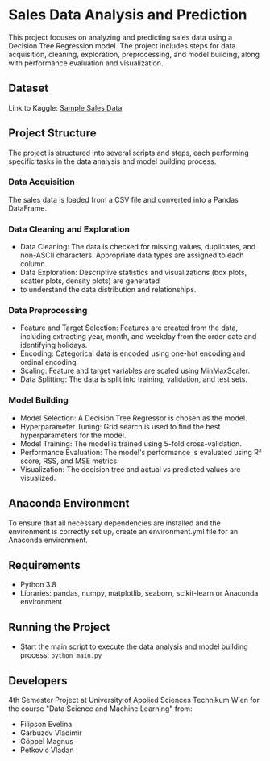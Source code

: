 # Sales Data Analysis and Prediction
This project focuses on analyzing and predicting sales data using a Decision Tree Regression model. 
The project includes steps for data acquisition, cleaning, exploration, preprocessing, and model building, 
along with performance evaluation and visualization.

## Dataset
Link to Kaggle: [Sample Sales Data](https://www.kaggle.com/datasets/kyanyoga/sample-sales-data)

## Project Structure
The project is structured into several scripts and steps, each performing specific tasks in the data analysis 
and model building process.

### Data Acquisition
The sales data is loaded from a CSV file and converted into a Pandas DataFrame.

### Data Cleaning and Exploration
- Data Cleaning: The data is checked for missing values, duplicates, and non-ASCII characters. Appropriate data types 
are assigned to each column.
- Data Exploration: Descriptive statistics and visualizations (box plots, scatter plots, density plots) are generated 
- to understand the data distribution and relationships.

### Data Preprocessing
- Feature and Target Selection: Features are created from the data, including extracting year, month, and weekday from 
the order date and identifying holidays.
- Encoding: Categorical data is encoded using one-hot encoding and ordinal encoding.
- Scaling: Feature and target variables are scaled using MinMaxScaler.
- Data Splitting: The data is split into training, validation, and test sets.

### Model Building
- Model Selection: A Decision Tree Regressor is chosen as the model.
- Hyperparameter Tuning: Grid search is used to find the best hyperparameters for the model.
- Model Training: The model is trained using 5-fold cross-validation.
- Performance Evaluation: The model's performance is evaluated using R² score, RSS, and MSE metrics.
- Visualization: The decision tree and actual vs predicted values are visualized.

## Anaconda Environment
To ensure that all necessary dependencies are installed and the environment is correctly set up, 
create an environment.yml file for an Anaconda environment. 

## Requirements
- Python 3.8
- Libraries: pandas, numpy, matplotlib, seaborn, scikit-learn or Anaconda environment

## Running the Project
- Start the main script to execute the data analysis and model building process:
```python main.py```

## Developers

4th Semester Project at University of Applied Sciences Technikum Wien 
for the course "Data Science and Machine Learning" from:

- Filipson Evelina 
- Garbuzov Vladimir 
- Göppel Magnus 
- Petkovic Vladan